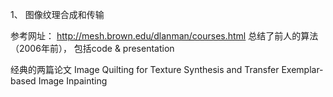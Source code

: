 1、 图像纹理合成和传输

参考网址： http://mesh.brown.edu/dlanman/courses.html
总结了前人的算法 （2006年前）， 包括code & presentation

经典的两篇论文 
Image Quilting for Texture Synthesis and Transfer 
Exemplar-based Image Inpainting

